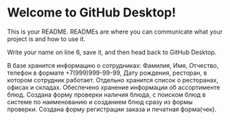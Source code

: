 # Welcome to GitHub Desktop!

This is your README. READMEs are where you can communicate what your project is and how to use it.

Write your name on line 6, save it, and then head back to GitHub Desktop.

В базе хранится информацию о сотрудниках: Фамилия, Имя, Отчество, телефон в формате +7(999)999-99-99, Дату рождения, ресторан, в котором сотрудник работает. Отдельно хранится список о ресторанах, офисах и складах.
Обеспечено хранение информации об ассортименте блюд. 
Создана форму проверки наличия блюда, с поиском блюд в системе по наименованию и созданием блюд сразу из формы проверки.
Создана форму регистрации заказа и печатная форма(чек). 

